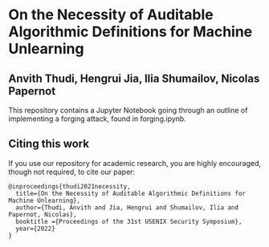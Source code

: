 # On the Necessity of Auditable Algorithmic Definitions for Machine Unlearning
## Anvith Thudi, Hengrui Jia, Ilia Shumailov, Nicolas Papernot

This repository contains a Jupyter Notebook going through an outline of implementing a forging attack, found in forging.ipynb. 
## Citing this work

If you use our repository for academic research, you are highly encouraged, though not required, to cite our paper:

```
@inproceedings{thudi2021necessity,
  title={On the Necessity of Auditable Algorithmic Definitions for Machine Unlearning},
  author={Thudi, Anvith and Jia, Hengrui and Shumailov, Ilia and Papernot, Nicolas},
  booktitle ={Proceedings of the 31st USENIX Security Symposium},
  year={2022}
}
```
